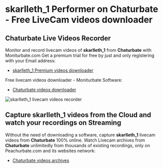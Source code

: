 # skarlleth_1 Performer on Chaturbate - Free LiveCam videos downloader

## Chaturbate Live Videos Recorder

Monitor and record livecam videos of **skarlleth_1** from **Chaturbate** with Moniturbate.com
Get a premium trial for free by just and only registering with your Email address:
* [skarlleth_1 Premium videos downloader](https://moniturbate.com/request-demo-licence-key.html)

Free livecam videos downloader - Moniturbate Software:
* [Chaturbate videos downloader](https://moniturbate.com/moniturbate-download-software.html)

![skarlleth_1 livecam videos recorder](https://peachurnet.com/templates/moniturbate-software.png)


## Capture skarlleth_1 videos from the Cloud and watch your recordings on Streaming

Without the need of downloading a software, capture **skarlleth_1** livecam videos from **Chaturbate** 100% online.
Watch Livecam archives from **Chaturbate** unlimitedly from thousands of existing recordings, only on Peachurbate.com and its websites network:
* [Chaturbate videos archives](https://peachurnet.com/)